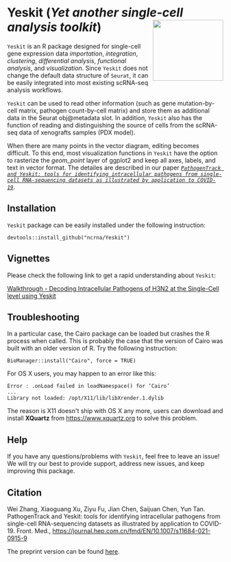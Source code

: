 # Yeskit (*Yet another single-cell analysis toolkit*) <img src="https://github.com/ncrna/Yeskit/blob/master/inst/figures/Yeskit_logo.png" align="right" height=142 width=164/>

`Yeskit` is an R package designed for single-cell gene expression data _importation_, _integration_, _clustering_, _differential analysis_, _functional analysis_, and _visualization_. Since `Yeskit` does not change the default data structure of `Seurat`, it can be easily integrated into most existing scRNA-seq analysis workflows. 

`Yeskit` can be used to read other information (such as gene mutation-by-cell matrix, pathogen count-by-cell matrix) and store them as additional data in the Seurat obj@metadata slot. In addition, `Yeskit` also has the function of reading and distinguishing the source of cells from the scRNA-seq data of xenografts samples (PDX model).

When there are many points in the vector diagram, editing becomes difficult. To this end, most visualization functions in `Yeskit` have the option to rasterize the _geom_point_ layer of ggplot2 and keep all axes, labels, and text in vector format. The detailes are described in our paper [*`PathogenTrack and Yeskit: tools for identifying intracellular pathogens from single-cell RNA-sequencing datasets as illustrated by application to COVID-19`*](https://journal.hep.com.cn/fmd/EN/10.1007/s11684-021-0915-9).

## Installation

`Yeskit` package can be easily installed under the following instruction:

```
devtools::install_github("ncrna/Yeskit")
```

## Vignettes

Please check the following link to get a rapid understanding about `Yeskit`:

[Walkthrough - Decoding Intracellular Pathogens of H3N2 at the Single-Cell level using Yeskit](https://htmlpreview.github.io/?https://github.com/ncrna/Yeskit/blob/main/vignettes/Decoding_Intracellular_Pathogens_of_H3N2_at_the_Single-Cell_level_using_Yeskit.html)

## Troubleshooting

In a particular case, the Cairo package can be loaded but crashes the R process when called. This is probably the case that the version of Cairo was built with an older version of R. Try the following instruction:
```
BioManager::install("Cairo", force = TRUE)
```

For OS X users, you may happen to an error like this:
```
Error : .onLoad failed in loadNamespace() for ‘Cairo’
... 
Library not loaded: /opt/X11/lib/libXrender.1.dylib
```
The reason is X11 doesn't ship with OS X any more, users can download and install **XQuartz** from https://www.xquartz.org to solve this problem.

## Help

If you have any questions/problems with `Yeskit`, feel free to leave an issue! We will try our best to provide support, address new issues, and keep improving this package.

## Citation
Wei Zhang, Xiaoguang Xu, Ziyu Fu, Jian Chen, Saijuan Chen, Yun Tan. PathogenTrack and Yeskit: tools for identifying intracellular pathogens from single-cell RNA-sequencing datasets as illustrated by application to COVID-19. Front. Med., https://journal.hep.com.cn/fmd/EN/10.1007/s11684-021-0915-9

The preprint version can be found [here](https://journal.hep.com.cn/fmd/EN/10.1007/s11684-021-0915-9).
